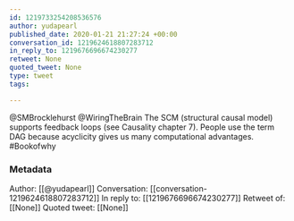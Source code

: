 ```yaml
---
id: 1219733254208536576
author: yudapearl
published_date: 2020-01-21 21:27:24 +00:00
conversation_id: 1219624618807283712
in_reply_to: 1219676696674230277
retweet: None
quoted_tweet: None
type: tweet
tags:

---
```


@SMBrocklehurst @WiringTheBrain The SCM (structural causal model) supports feedback loops (see Causality chapter 7). People use the term DAG because acyclicity gives us many computational advantages. #Bookofwhy

### Metadata

Author: [[@yudapearl]]
Conversation: [[conversation-1219624618807283712]]
In reply to: [[1219676696674230277]]
Retweet of: [[None]]
Quoted tweet: [[None]]
